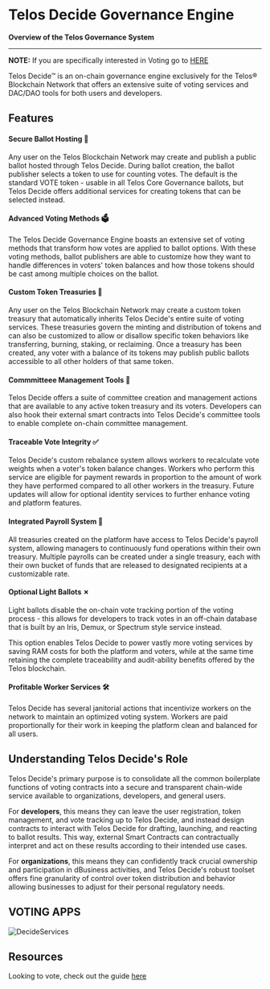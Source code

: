 # Telos Decide Governance Engine

__Overview of the Telos Governance System__
-----                       --------

__NOTE:__ If you are specifically interested in Voting go to [HERE](/docs/learn)


Telos Decide™ is an on-chain governance engine exclusively for the Telos® Blockchain Network that offers an extensive suite of voting services and DAC/DAO tools for both users and developers.


## Features  

#### Secure Ballot Hosting 🔐

Any user on the Telos Blockchain Network may create and publish a public ballot hosted through Telos Decide. During ballot creation, the ballot publisher selects a token to use for counting votes. The default is the standard VOTE token - usable in all Telos Core Governance ballots, but Telos Decide offers additional services for creating tokens that can be selected instead.

#### Advanced Voting Methods 🗳

The Telos Decide Governance Engine boasts an extensive set of voting methods that transform how votes are applied to ballot options. With these voting methods, ballot publishers are able to customize how they want to handle differences in voters' token balances and how those tokens should be cast among multiple choices on the ballot.

#### Custom Token Treasuries 💎

Any user on the Telos Blockchain Network may create a custom token treasury that automatically inherits Telos Decide's entire suite of voting services. These treasuries govern the minting and distribution of tokens and can also be customized to allow or disallow specific token behaviors like transferring, burning, staking, or reclaiming. Once a treasury has been created, any voter with a balance of its tokens may publish public ballots accessible to all other holders of that same token.

#### Commmitteee Management Tools 👥

Telos Decide offers a suite of committee creation and management actions that are available to any active token treasury and its voters. Developers can also hook their external smart contracts into Telos Decide's committee tools to enable complete on-chain committee management.

#### Traceable Vote Integrity ✅

Telos Decide's custom rebalance system allows workers to recalculate vote weights when a voter's token balance changes. Workers who perform this service are eligible for payment rewards in proportion to the amount of work they have performed compared to all other workers in the treasury. Future updates will allow for optional identity services to further enhance voting and platform features.

#### Integrated Payroll System 💸

All treasuries created on the platform have access to Telos Decide's payroll system, allowing managers to continuously fund operations within their own treasury. Multiple payrolls can be created under a single treasury, each with their own bucket of funds that are released to designated recipients at a customizable rate.

#### Optional Light Ballots ✗

Light ballots disable the on-chain vote tracking portion of the voting process - this allows for developers to track votes in an off-chain database that is built by an Iris, Demux, or Spectrum style service instead.

This option enables Telos Decide to power vastly more voting services by saving RAM costs for both the platform and voters, while at the same time retaining the complete traceability and audit-ability benefits offered by the Telos blockchain.

#### Profitable Worker Services 🛠

Telos Decide has several janitorial actions that incentivize workers on the network to maintain an optimized voting system. Workers are paid proportionally for their work in keeping the platform clean and balanced for all users.

## Understanding Telos Decide's Role 

Telos Decide's primary purpose is to consolidate all the common boilerplate functions of voting contracts into a secure and transparent chain-wide service available to organizations, developers, and general users.

For **developers**, this means they can leave the user registration, token management, and vote tracking up to Telos Decide, and instead design contracts to interact with Telos Decide for drafting, launching, and reacting to ballot results. This way, external Smart Contracts can contractually interpret and act on these results according to their intended use cases.

For **organizations**, this means they can confidently track crucial ownership and participation in dBusiness activities, and Telos Decide's robust toolset offers fine granularity of control over token distribution and behavior allowing businesses to adjust for their personal regulatory needs.


## VOTING APPS

![DecideServices](/img/DecideServices.png)

## Resources

Looking to vote, check out the guide [here](/docs/learn)